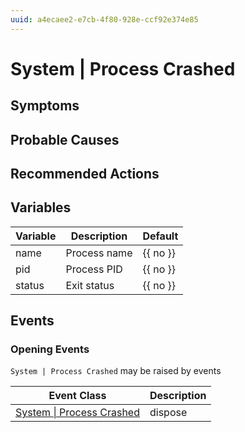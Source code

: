 ```yaml
---
uuid: a4ecaee2-e7cb-4f80-928e-ccf92e374e85
---
```

# System | Process Crashed

## Symptoms

## Probable Causes

## Recommended Actions

## Variables

| Variable | Description  | Default  |
| -------- | ------------ | -------- |
| name     | Process name | {{ no }} |
| pid      | Process PID  | {{ no }} |
| status   | Exit status  | {{ no }} |

## Events

### Opening Events
`System | Process Crashed` may be raised by events

| Event Class                                                                          | Description |
| ------------------------------------------------------------------------------------ | ----------- |
| [System \| Process Crashed](ref://event-classes-reference/system/process-crashed.md) | dispose     |
